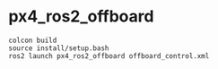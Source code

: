 # px4_ros2_offboard

```
colcon build
source install/setup.bash
ros2 launch px4_ros2_offboard offboard_control.xml
```